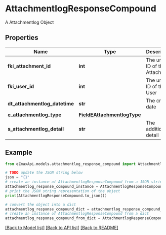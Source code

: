 # AttachmentlogResponseCompound

A Attachmentlog Object

## Properties

Name | Type | Description | Notes
------------ | ------------- | ------------- | -------------
**fki_attachment_id** | **int** | The unique ID of the Attachment. | 
**fki_user_id** | **int** | The unique ID of the User | 
**dt_attachmentlog_datetime** | **str** | The created date | 
**e_attachmentlog_type** | [**FieldEAttachmentlogType**](FieldEAttachmentlogType.md) |  | 
**s_attachmentlog_detail** | **str** | The additionnal detail | [optional] 

## Example

```python
from eZmaxApi.models.attachmentlog_response_compound import AttachmentlogResponseCompound

# TODO update the JSON string below
json = "{}"
# create an instance of AttachmentlogResponseCompound from a JSON string
attachmentlog_response_compound_instance = AttachmentlogResponseCompound.from_json(json)
# print the JSON string representation of the object
print(AttachmentlogResponseCompound.to_json())

# convert the object into a dict
attachmentlog_response_compound_dict = attachmentlog_response_compound_instance.to_dict()
# create an instance of AttachmentlogResponseCompound from a dict
attachmentlog_response_compound_from_dict = AttachmentlogResponseCompound.from_dict(attachmentlog_response_compound_dict)
```
[[Back to Model list]](../README.md#documentation-for-models) [[Back to API list]](../README.md#documentation-for-api-endpoints) [[Back to README]](../README.md)


